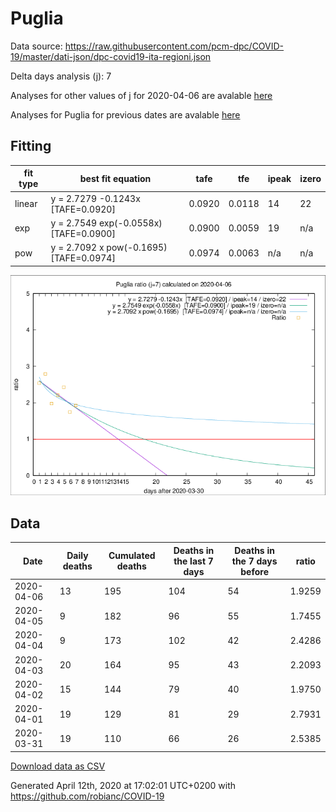 # Puglia

Data source: https://raw.githubusercontent.com/pcm-dpc/COVID-19/master/dati-json/dpc-covid19-ita-regioni.json

Delta days analysis (j): 7

Analyses for other values of j for 2020-04-06 are avalable [here](../2020-04-06/README.md)

Analyses for Puglia for previous dates are avalable [here](../README.md)

## Fitting 
|fit type|best fit equation|tafe|tfe|ipeak|izero|
|-------|-----|--------|------|---|---|
|linear|y = 2.7279 -0.1243x  [TAFE=0.0920]|0.0920|0.0118|14|22|
|exp|y = 2.7549 exp(-0.0558x)  [TAFE=0.0900]|0.0900|0.0059|19|n/a|
|pow|y = 2.7092 x pow(-0.1695)  [TAFE=0.0974]|0.0974|0.0063|n/a|n/a|

![Plot](COVID-19_puglia_j7_2020-04-06.png)

## Data
|Date|Daily deaths|Cumulated deaths|Deaths in the last 7 days|Deaths in the 7 days before|ratio|
|----|----------|-----------|-------|--------------------|-----|
|2020-04-06|13|195|104|54|1.9259|
|2020-04-05|9|182|96|55|1.7455|
|2020-04-04|9|173|102|42|2.4286|
|2020-04-03|20|164|95|43|2.2093|
|2020-04-02|15|144|79|40|1.9750|
|2020-04-01|19|129|81|29|2.7931|
|2020-03-31|19|110|66|26|2.5385|

[Download data as CSV](COVID-19_puglia_j7_2020-04-06.csv)

Generated April 12th, 2020 at 17:02:01 UTC+0200 with https://github.com/robianc/COVID-19
